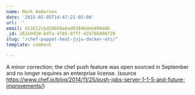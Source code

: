 ```yaml
---
name: Mark Anderson
date: '2015-02-05T14:47:21-05:00'
url: ''
email: d11612cbd28b58a6ad03846deb894ddb
_id: 262a9d50-bdfa-4f85-8fff-42b76680b720
slug: "/chef-puppet-heat-juju-docker-etc/"
template: comment

---
```


A minor correction; the chef push feature was open sourced in September and no
longer requires an enterprise license. (source
<https://www.chef.io/blog/2014/11/25/push-jobs-server-1-1-5-and-future-improvements/>)
